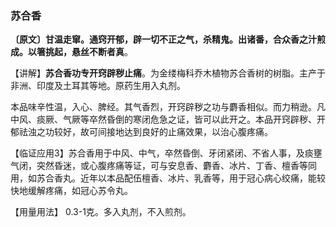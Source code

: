 ### 苏合香

  **〔原文〕甘温走窜。通窍开郁，辟一切不正之气，杀精鬼。出诸番，合众香之汁煎成。以箸挑起，悬丝不断者真**。

  【讲解】**苏合香功专开窍辟秽止痛**。为金缕梅科乔木植物苏合香树的树脂。主产于非洲、印度及土耳其等地。原药生用入丸剂。

  本品味辛性温，入心、脾经。其气香烈，开窍辟秽之功与麝香相似。而力稍逊。凡中风、痰厥、气厥等卒然昏倒的寒闭危急之证，皆可以此开之。本品开窍辟秽、开郁祛浊之功较好，故可间接地达到良好的止痛效果，以治心腹疼痛。

  【临证应用3】苏合香用于中风、中气，卒然昏倒、牙闭紧闭、不省人事，及痰壅气闭，突然昏迷，或心腹疼痛等证，可与安息香、麝香、冰片、丁香、檀香等同用，如苏合香丸。近年以本品配伍檀香、冰片、乳香等，用于冠心病心绞痛，能较快地缓解疼痛，如冠心苏令丸。

  【用量用法】 0.3-1克。多入丸剂，不入煎剂。
